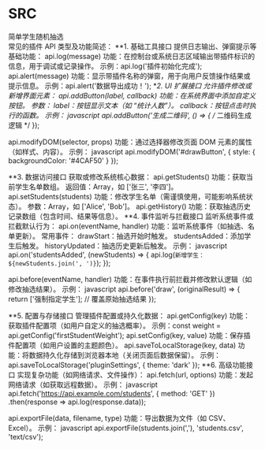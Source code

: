 # SRC
简单学生随机抽选
<br>
常见的插件 API 类型及功能简述：
**1. 基础工具接口
提供日志输出、弹窗提示等基础功能：
api.log(message)
功能：在控制台或系统日志区域输出带插件标识的信息，用于调试或记录操作。
示例：api.log('插件初始化完成');
api.alert(message)
功能：显示带插件名称的弹窗，用于向用户反馈操作结果或提示信息。
示例：api.alert('数据导出成功！');
**2. UI 扩展接口
允许插件修改或新增界面元素：
api.addButton(label, callback)
功能：在系统界面中添加自定义按钮。
参数：
label：按钮显示文本（如 “统计人数”）。
callback：按钮点击时执行的函数。
示例：
javascript
api.addButton('生成二维码', () => { /* 二维码生成逻辑 */ });

api.modifyDOM(selector, props)
功能：通过选择器修改页面 DOM 元素的属性（如样式、内容）。
示例：
javascript
api.modifyDOM('#drawButton', { style: { backgroundColor: '#4CAF50' } });

**3. 数据访问接口
获取或修改系统核心数据：
api.getStudents()
功能：获取当前学生名单数组。
返回值：Array，如 ['张三', '李四']。
api.setStudents(students)
功能：修改学生名单（需谨慎使用，可能影响系统状态）。
参数：Array，如 ['Alice', 'Bob']。
api.getHistory()
功能：获取抽选历史记录数组（包含时间、结果等信息）。
**4. 事件监听与拦截接口
监听系统事件或拦截默认行为：
api.on(eventName, handler)
功能：监听系统事件（如抽选、名单更新）。
常用事件：
drawStart：抽选开始时触发。
studentsAdded：添加学生后触发。
historyUpdated：抽选历史更新后触发。
示例：
javascript
api.on('studentsAdded', (newStudents) => {
  api.log(`新增学生：${newStudents.join(', ')}`);
});

api.before(eventName, handler)
功能：在事件执行前拦截并修改默认逻辑（如修改抽选结果）。
示例：
javascript
api.before('draw', (originalResult) => {
  return ['强制指定学生']; // 覆盖原始抽选结果
});

**5. 配置与存储接口
管理插件配置或持久化数据：
api.getConfig(key)
功能：获取插件配置项（如用户自定义的抽选概率）。
示例：const weight = api.getConfig('firstStudentWeight');
api.setConfig(key, value)
功能：保存插件配置项（如用户设置的主题颜色）。
api.saveToLocalStorage(key, data)
功能：将数据持久化存储到浏览器本地（关闭页面后数据保留）。
示例：api.saveToLocalStorage('pluginSettings', { theme: 'dark' });
**6. 高级功能接口
实现复杂功能（如网络请求、文件操作）：
api.fetch(url, options)
功能：发起网络请求（如获取远程数据）。
示例：
javascript
api.fetch('https://api.example.com/students', { method: 'GET' })
  .then(response => api.log(response.data));

api.exportFile(data, filename, type)
功能：导出数据为文件（如 CSV、Excel）。
示例：
javascript
api.exportFile(students.join(','), 'students.csv', 'text/csv');
